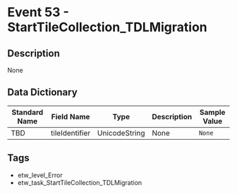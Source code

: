 # Event 53 - StartTileCollection_TDLMigration

## Description
None

## Data Dictionary
|Standard Name|Field Name|Type|Description|Sample Value|
|---|---|---|---|---|
|TBD|tileIdentifier|UnicodeString|None|`None`|

## Tags
* etw_level_Error
* etw_task_StartTileCollection_TDLMigration